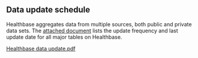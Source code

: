 ## Data update schedule

Healthbase aggregates data from multiple sources, both public and private data sets. The [attached document](https://docs.google.com/spreadsheets/d/e/2PACX-1vQCK5kSf2oBK-RNKRHDVG3VDkkdECEOXVnU7hSCNGgXrOXmB-gD2lvzYDjajxGCVYTw8C_8jS56aG9z/pub?output=pdf) lists the update frequency and last update date for all major tables on Healthbase.


[Healthbase data update.pdf](https://docs.google.com/spreadsheets/d/e/2PACX-1vQCK5kSf2oBK-RNKRHDVG3VDkkdECEOXVnU7hSCNGgXrOXmB-gD2lvzYDjajxGCVYTw8C_8jS56aG)
